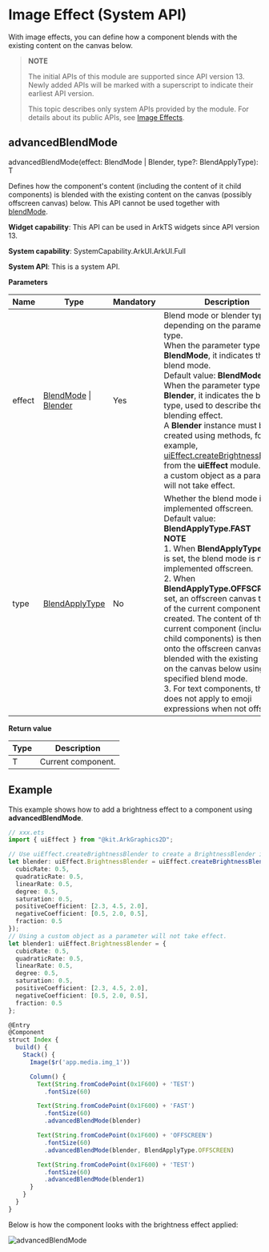 # Image Effect (System API)
<!--Kit: ArkUI-->
<!--Subsystem: ArkUI-->
<!--Owner: @CCFFWW-->
<!--Designer: @CCFFWW-->
<!--Tester: @lxl007-->
<!--Adviser: @HelloCrease-->

With image effects, you can define how a component blends with the existing content on the canvas below.

> **NOTE**
>
> The initial APIs of this module are supported since API version 13. Newly added APIs will be marked with a superscript to indicate their earliest API version.
>
> This topic describes only system APIs provided by the module. For details about its public APIs, see [Image Effects](ts-universal-attributes-image-effect.md).

## advancedBlendMode

advancedBlendMode(effect: BlendMode | Blender, type?: BlendApplyType): T

Defines how the component's content (including the content of it child components) is blended with the existing content on the canvas (possibly offscreen canvas) below. This API cannot be used together with [blendMode](ts-universal-attributes-image-effect.md#blendmode11).

**Widget capability**: This API can be used in ArkTS widgets since API version 13.

**System capability**: SystemCapability.ArkUI.ArkUI.Full

**System API**: This is a system API.

**Parameters**

| Name| Type                           | Mandatory| Description                                                        |
| ------ | ------------------------------- | ---- | ------------------------------------------------------------ |
| effect  | [BlendMode](ts-universal-attributes-image-effect.md#blendmode11) \| [Blender](../../apis-arkgraphics2d/js-apis-uiEffect-sys.md#blender13)  | Yes  | Blend mode or blender type, depending on the parameter type.<br>When the parameter type is **BlendMode**, it indicates the blend mode.<br>Default value: **BlendMode.NONE**<br>When the parameter type is **Blender**, it indicates the blender type, used to describe the blending effect.<br>A **Blender** instance must be created using methods, for example, [uiEffect.createBrightnessBlender](../../apis-arkgraphics2d/js-apis-uiEffect-sys.md#uieffectcreatebrightnessblender), from the **uiEffect** module. Using a custom object as a parameter will not take effect. |
| type   | [BlendApplyType](ts-universal-attributes-image-effect.md#blendapplytype11)  |    No   | Whether the blend mode is implemented offscreen.<br>Default value: **BlendApplyType.FAST**<br>**NOTE**<br>1. When **BlendApplyType.FAST** is set, the blend mode is not implemented offscreen.<br>2. When **BlendApplyType.OFFSCREEN** is set, an offscreen canvas the size of the current component is created. The content of the current component (including child components) is then drawn onto the offscreen canvas, and blended with the existing content on the canvas below using the specified blend mode.<br>3. For text components, this API does not apply to emoji expressions when not offscreen.    |

**Return value**

| Type| Description|
| -------- | -------- |
| T | Current component.|

## Example

This example shows how to add a brightness effect to a component using **advancedBlendMode**.

```ts
// xxx.ets
import { uiEffect } from "@kit.ArkGraphics2D";

// Use uiEffect.createBrightnessBlender to create a BrightnessBlender instance, which can be used to apply the brightness effect to a component.
let blender: uiEffect.BrightnessBlender = uiEffect.createBrightnessBlender({
  cubicRate: 0.5,
  quadraticRate: 0.5,
  linearRate: 0.5,
  degree: 0.5,
  saturation: 0.5,
  positiveCoefficient: [2.3, 4.5, 2.0],
  negativeCoefficient: [0.5, 2.0, 0.5],
  fraction: 0.5
});
// Using a custom object as a parameter will not take effect.
let blender1: uiEffect.BrightnessBlender = {
  cubicRate: 0.5,
  quadraticRate: 0.5,
  linearRate: 0.5,
  degree: 0.5,
  saturation: 0.5,
  positiveCoefficient: [2.3, 4.5, 2.0],
  negativeCoefficient: [0.5, 2.0, 0.5],
  fraction: 0.5
};

@Entry
@Component
struct Index {
  build() {
    Stack() {
      Image($r('app.media.img_1'))

      Column() {
        Text(String.fromCodePoint(0x1F600) + 'TEST')
          .fontSize(60)

        Text(String.fromCodePoint(0x1F600) + 'FAST')
          .fontSize(60)
          .advancedBlendMode(blender)

        Text(String.fromCodePoint(0x1F600) + 'OFFSCREEN')
          .fontSize(60)
          .advancedBlendMode(blender, BlendApplyType.OFFSCREEN)

        Text(String.fromCodePoint(0x1F600) + 'TEST')
          .fontSize(60)
          .advancedBlendMode(blender1)
      }
    }
  }
}
```

Below is how the component looks with the brightness effect applied:

![advancedBlendMode](figures/advancedBlendMode.jpg)
